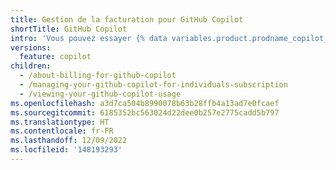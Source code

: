 ```yaml
---
title: Gestion de la facturation pour GitHub Copilot
shortTitle: GitHub Copilot
intro: 'Vous pouvez essayer {% data variables.product.prodname_copilot_for_individuals %} avec un essai gratuit avant de commencer votre abonnement, et modifier ou annuler votre abonnement à tout moment. Vous pouvez également afficher votre utilisation de {% data variables.product.prodname_copilot_for_business %} et découvrir comment les coûts sont calculés.'
versions:
  feature: copilot
children:
  - /about-billing-for-github-copilot
  - /managing-your-github-copilot-for-individuals-subscription
  - /viewing-your-github-copilot-usage
ms.openlocfilehash: a3d7ca504b8990078b63b28ffb4a13ad7e0fcaef
ms.sourcegitcommit: 6185352bc563024d22dee0b257e2775cadd5b797
ms.translationtype: HT
ms.contentlocale: fr-FR
ms.lasthandoff: 12/09/2022
ms.locfileid: '148193293'
---
```


